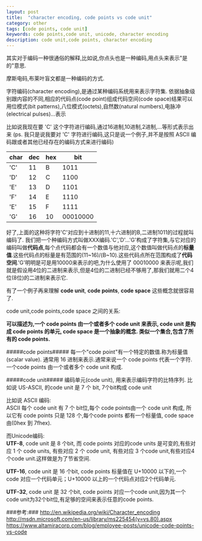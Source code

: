 ```yaml
---
layout: post
title:  "character encoding, code points vs code unit"
category: other
tags: [code points, code unit]
keywords: code points,code unit, unicode, character encoding
description: code unit,code points, character encoding
---
```

其实对于编码一种很通俗的解释,比如说,你点头也是一种编码,用点头来表示"是的"意思.

摩斯电码,布莱叶盲文都是一种编码的方式.

字符编码(character encoding),是通过某种编码系统用来表示字符集.
依据抽象级别跟内容的不同,相应的代码点(code point)组成代码空间(code space)结果可以用位模式(bit patterns),八位模式(octets),自然数(natural numbers),电脉冲(electrical pulses)...表示

比如说我现在要 'C' 这个字符进行编码,通过16进制,10进制,2进制,...等形式表示出来
(ps. 我只是说我要对 'C' 字符进行编码,这只是说一个例子,并不是按照 ASCII 编码跟或者其他已经存在的编码方式来进行编码)

| char | dec | hex| bit |
| ----- | ----- | ---- | ---- |
| 'C' | 11 | B | 1011 |
| 'D' | 12 | C | 1100 |
| 'E' | 13 | D | 1101 |
| 'F' | 14 | E | 1110 |
| 'E' | 15 | F | 1111 |
| 'G' | 16 | 10 | 00010000 |

好了,上面的这种将字符'C'对应到十进制的11,十六进制的B,二进制1011的过程就叫编码了.
我们把一个种编码方式叫做XXX编码.'C','D'...'G'构成了字符集,与它对应的编码叫做**代码点**,每个点代码都会有一个数值与他对应,这个数值叫做代码点的**标量值**.这些代码点的标量是有范围的(11~16)/(B~10).这些代码点所在范围构成了**代码空间**.'G'明明是可是用10000来表示的吧,为什么使用了 00010000 来表示呢,我们就是假设用4位的二进制来表示,但是4位的二进制已经不够用了,那我们就用二个4位(8位)的二进制来表示它.

有了一个例子再来理解 **code unit**, **code points**, **code space** 这些概念就很容易了.

code unit,code points,code space 之间的关系:

**可以描述为,一个 code points 由一个或者多个 code unit 来表示, code unit 是构成 code points 的单元, code 
space 是一个抽象的概念. 类似一个集合,包含了所有的 code points.**

#####code points#####
每一个"code point"有一个特定的数值.称为标量值(scalar value). 通常用 16 进制来表示.通常来说一个 code points 代表一个字符.一个code points 由一个或者多个 code unit 构成.

#####code unit#####
编码单元(code unit), 用来表示编码字符的比特序列. 比如说 US-ASCII, 的code unit 是 7 个 bit, 7个bit构成 code unit


比如说 ASCII 编码:  
ASCII 每个 code unit 有 7 个 bit位,每个 code points由一个 code unit 构成, 所以它有 code points 只是 128 个,每个code points 都有一个标量值, code space 由(0hex 到 7fhex).

而Unicode编码:  
**UTF-8**, code unit 是 8 个bit, 而 code points 对应的code units 是可变的,有些对应 1 个 code units, 有些对应 2 个 code unit, 有些对应 3 个code unit,有些对应4个code unit.这样做是为了节省空间.

**UTF-16**, code unit 是 16 个bit, code points 标量值在 U+10000 以下的,一个code 对应一个代码单元；U+10000 以上的一个代码点对应2个代码单元.

**UTF-32**, code unit 是 32 个bit, code points 对应一个code unit,因为其一个code unit为32个bit位,有足够的空间来表示任意的code points.

###参考:###
http://en.wikipedia.org/wiki/Character_encoding  
http://msdn.microsoft.com/en-us/library/ms225454(v=vs.80).aspx  
https://www.altamiracorp.com/blog/employee-posts/unicode-code-points-vs-code  





